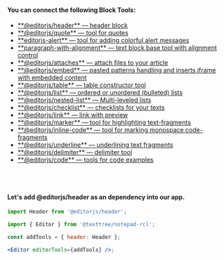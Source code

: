#### You can connect the following Block Tools:

<ul>
  <li><a href="https://github.com/editor-js/header"target="_blank">**@editorjs/header** — header block</a></li>
	<li><a href="https://github.com/editor-js/quote"target="_blank">**@editorjs/quote** — tool for quotes</a></li>
	<li><a href="https://github.com/vishaltelangre/editorjs-alert"target="_blank">**editorjs-alert** — tool for adding colorful alert messages</a></li>
	<li><a href="https://github.com/kaaaaaaaaaaai/paragraph-with-alignment"target="_blank">**paragraph-with-alignment** — text block base tool with alignment control</a></li>
  <li><a href="https://github.com/editor-js/attaches"target="_blank">**@editorjs/attaches** — attach files to your article</a></li>
  <li><a href="https://github.com/editor-js/embed"target="_blank">**@editorjs/embed** — pasted patterns handling and inserts iframe with embedded content</a></li>
  <li><a href="https://github.com/editor-js/table"target="_blank">**@editorjs/table** — table constructor tool</a></li>
  <li><a href="https://github.com/editor-js/list"target="_blank">**@editorjs/list** — ordered or unordered (bulleted) lists</a></li>
  <li><a href="https://github.com/editor-js/nested-list"target="_blank">**@editorjs/nested-list** — Multi-leveled lists</a></li>
	<li><a href="https://github.com/editor-js/checklist"target="_blank">**@editorjs/checklist** — checklists for your texts</a></li>
  <li><a href="https://github.com/editor-js/link"target="_blank">**@editorjs/link** — link with preview</a></li>
	<li><a href="https://github.com/editor-js/marker"target="_blank">**@editorjs/marker** — tool for highlighting text-fragments</a></li>
	<li><a href="https://github.com/editor-js/inline-code"target="_blank">**@editorjs/inline-code** — tool for marking monospace code-fragments</a></li>
	<li><a href="https://github.com/editor-js/underline" target="\_blank">**@editorjs/underline** — underlining text fragments</a></li>
  <li><a href="https://github.com/editor-js/delimiter" target="\_blank">**@editorjs/delimiter** — delimiter tool</a></li>
  <li><a href="https://github.com/editor-js/code" target="\_blank">**@editorjs/code** — tools for code examples</a></li>
</ul>

<br/>
<br/>

#### Let's add **@editorjs/header** as an dependency into our app.

```jsx
import Header from '@editorjs/header';

import { Editor } from '@texttree/notepad-rcl';

const addTools = { header: Header };

<Editor editorTools={addTools} />;
```
